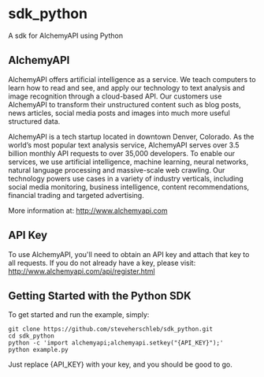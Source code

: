 # sdk_python #

A sdk for AlchemyAPI using Python


## AlchemyAPI ##

AlchemyAPI offers artificial intelligence as a service. We teach computers to learn how to read and see, and apply our technology to text analysis and image recognition through a cloud-based API. Our customers use AlchemyAPI to transform their unstructured content such as blog posts, news articles, social media posts and images into much more useful structured data. 

AlchemyAPI is a tech startup located in downtown Denver, Colorado. As the world’s most popular text analysis service, AlchemyAPI serves over 3.5 billion monthly API requests to over 35,000 developers. To enable our services, we use artificial intelligence, machine learning, neural networks, natural language processing and massive-scale web crawling. Our technology powers use cases in a variety of industry verticals, including social media monitoring, business intelligence, content recommendations, financial trading and targeted advertising.

More information at: http://www.alchemyapi.com



## API Key ##

To use AlchemyAPI, you'll need to obtain an API key and attach that key to all requests. If you do not already have a key, please visit: http://www.alchemyapi.com/api/register.html



## Getting Started with the Python SDK ##

To get started and run the example, simply:

	git clone https://github.com/steveherschleb/sdk_python.git
	cd sdk_python
	python -c 'import alchemyapi;alchemyapi.setkey("{API_KEY}");'
	python example.py


Just replace {API_KEY} with your key, and you should be good to go.

	
	
